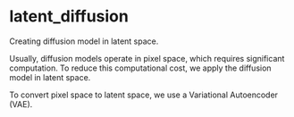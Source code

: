 # latent_diffusion
Creating diffusion model in latent space.

Usually, diffusion models operate in pixel space, which requires significant computation. To reduce this computational cost, we apply the diffusion model in latent space.

To convert pixel space to latent space, we use a Variational Autoencoder (VAE).
